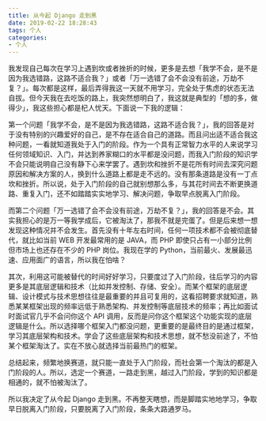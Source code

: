 ```yaml
---
title: 从今起 Django 走到黑
date: 2019-02-22 18:28:43
tags: 个人
categories: 
- 个人
---
```


我发现自己每次在学习上遇到坎或者挫折的时候，更多是去想「我学不会，是不是因为我选错路，这路不适合我？」或者「万一选错了会不会没有前途，万劫不复？」。每次都是这样，最后弄得我这一天就不用学习，完全处于焦虑的状态无法自拔。但今天我在去吃饭的路上，我突然想明白了，我这就是典型的「想的多，做得少」，我这些担心都是杞人忧天。下面说一下我的逻辑：

第一个问题「我学不会，是不是因为我选错路，这路不适合我？」，我的回答是对于没有特别的兴趣爱好的自己，是不存在适合自己的道路。而且问出适不适合我这种问题，一看就知道我处于入门的阶段。作为一个具有正常智力水平的人来说学习任何领域知识、入门，并达到养家糊口的水平都是没问题，而我入门阶段的知识学不会只能说明自己没有静下心来学罢了。遇到坎和挫折不是花所有时间去深究问题原因和解决方案的人，换到什么道路上都是走不远的。没有那条道路是没有一丁点坎和挫折。所以说，处于入门阶段的自己就别想那么多，与其花时间去不断更换道路、重复入门，还不如踏踏实实地学习、解决问题，争取早点脱离入门阶段。

而第二个问题「万一选错了会不会没有前途，万劫不复？」，我的回答是不会。其实我担心的是万一等我学成后，它被淘汰了，那我不就是完蛋了。但是后来想一想发现这种情况并不会发生。首先没有十年左右时间，任何一项技术都不会被彻底替代，就比如当前 WEB 开发最常用的是 JAVA，而 PHP 即使只占有一小部分比例但市场上也还存在不少的 PHP 岗位。我现在学的 Python，当前最火、发展最迅速、应用面广的语言，所以我在怕啥？

其次，利用这可能被替代的时间好好学习，只要度过了入门阶段，往后学习的内容更多是其底层逻辑和技术（比如并发控制、存储、安全）。而某个框架的底层逻辑、设计模式与技术思想往往是最重要的并且可复用的，这看招聘要求就知道，熟悉某某框架出现的频率远低于熟悉架构、并发控制等底层技术的频率；再比如面试时面试官几乎不会问你这个 API 调用，反而是问你这个框架这个功能实现的底层逻辑是什么。所以选择哪个框架入门都没问题，更重要的是最终目的是通过框架，学习其底层架构和技术。学会了这些底层架构和技术思想，就不愁没前途了，不怕某个框架淘汰了。实在不放心就选择当前最热门的框架。

总结起来，频繁地换赛道，就只能一直处于入门阶段，而社会第一个淘汰的都是入门阶段的人。所以，选定一个赛道，一路走到黑，越过入门阶段，学到的知识都是相通的，就不怕被淘汰了。

所以我决定了从今起 Django 走到黑。不再整天瞎想，而是脚踏实地地学习，争取早日脱离入门阶段，只要脱离了入门阶段，条条大路通罗马。